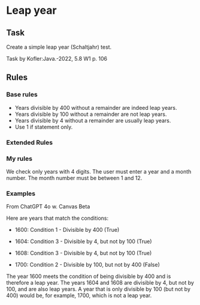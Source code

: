 
# Leap year

## Task

Create a simple leap year (Schaltjahr) test.

Task by Kofler:Java.-2022, 5.8 W1 p. 106

## Rules

### Base rules

- Years divisible by 400 without a remainder are indeed leap years.
- Years divisible by 100 without a remainder are not leap years.
- Years divisible by 4 without a remainder are usually leap years.
- Use 1 if statement only.

### Extended Rules


### My rules

We check only years with 4 digits.
The user must enter a year and a month number.
The month number must be between 1 and 12.

### Examples

From ChatGPT 4o w. Canvas Beta

Here are years that match the conditions:

- 1600: Condition 1 - Divisible by 400 (True)
- 1604: Condition 3 - Divisible by 4, but not by 100 (True)
- 1608: Condition 3 - Divisible by 4, but not by 100 (True)
  
- 1700: Condition 2 - Divisible by 100, but not by 400 (False)

The year 1600 meets the condition of being divisible by 400 and is therefore a leap year. The years 1604 and 1608 are divisible by 4, but not by 100, and are also leap years. A year that is only divisible by 100 (but not by 400) would be, for example, 1700, which is not a leap year.
